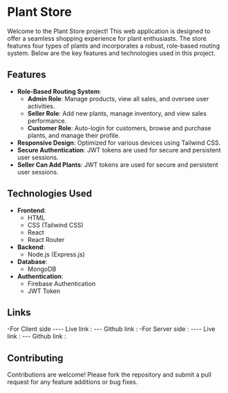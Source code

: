 # Plant Store

Welcome to the Plant Store project! This web application is designed to offer a seamless shopping experience for plant enthusiasts. The store features four types of plants and incorporates a robust, role-based routing system. Below are the key features and technologies used in this project.

## Features

- **Role-Based Routing System**:
  - **Admin Role**: Manage products, view all sales, and oversee user activities.
  - **Seller Role**: Add new plants, manage inventory, and view sales performance.
  - **Customer Role**: Auto-login for customers, browse and purchase plants, and manage their profile.
- **Responsive Design**: Optimized for various devices using Tailwind CSS.
- **Secure Authentication**: JWT tokens are used for secure and persistent user sessions.
- **Seller Can Add Plants**: JWT tokens are used for secure and persistent user sessions.

## Technologies Used

- **Frontend**:
  - HTML
  - CSS (Tailwind CSS)
  - React
  - React Router
- **Backend**:
  - Node.js (Express.js)
- **Database**:
  - MongoDB
- **Authentication**:
  - Firebase Authentication
  - JWT Token



## Links

-For Client side 
---- Live link : 
--- Github link :
-For Server side : 
---- Live link : 
--- Github link :


## Contributing

Contributions are welcome! Please fork the repository and submit a pull request for any feature additions or bug fixes.

